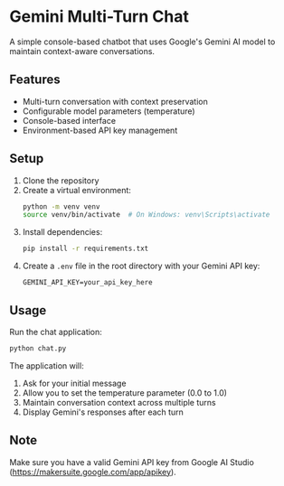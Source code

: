 # Gemini Multi-Turn Chat

A simple console-based chatbot that uses Google's Gemini AI model to maintain context-aware conversations.

## Features

- Multi-turn conversation with context preservation
- Configurable model parameters (temperature)
- Console-based interface
- Environment-based API key management

## Setup

1. Clone the repository
2. Create a virtual environment:
   ```bash
   python -m venv venv
   source venv/bin/activate  # On Windows: venv\Scripts\activate
   ```
3. Install dependencies:
   ```bash
   pip install -r requirements.txt
   ```
4. Create a `.env` file in the root directory with your Gemini API key:
   ```
   GEMINI_API_KEY=your_api_key_here
   ```

## Usage

Run the chat application:
```bash
python chat.py
```

The application will:
1. Ask for your initial message
2. Allow you to set the temperature parameter (0.0 to 1.0)
3. Maintain conversation context across multiple turns
4. Display Gemini's responses after each turn

## Note

Make sure you have a valid Gemini API key from Google AI Studio (https://makersuite.google.com/app/apikey).